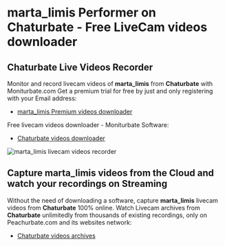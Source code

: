 # marta_limis Performer on Chaturbate - Free LiveCam videos downloader

## Chaturbate Live Videos Recorder

Monitor and record livecam videos of **marta_limis** from **Chaturbate** with Moniturbate.com
Get a premium trial for free by just and only registering with your Email address:
* [marta_limis Premium videos downloader](https://moniturbate.com/request-demo-licence-key.html)

Free livecam videos downloader - Moniturbate Software:
* [Chaturbate videos downloader](https://moniturbate.com/moniturbate-download-software.html)

![marta_limis livecam videos recorder](https://peachurnet.com/templates/moniturbate-software.png)


## Capture marta_limis videos from the Cloud and watch your recordings on Streaming

Without the need of downloading a software, capture **marta_limis** livecam videos from **Chaturbate** 100% online.
Watch Livecam archives from **Chaturbate** unlimitedly from thousands of existing recordings, only on Peachurbate.com and its websites network:
* [Chaturbate videos archives](https://peachurnet.com/)